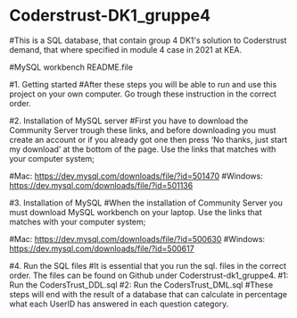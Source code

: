 # Coderstrust-DK1_gruppe4

#This is a SQL database, that contain group 4 DK1's solution to Coderstrust demand, that where specified in module 4 case in 2021 at KEA.

#MySQL workbench README.file

#1.	Getting started
#After these steps you will be able to run and use this project on your own computer. Go trough these instruction in the correct order.

#2.	Installation of MySQL server
#First you have to download the Community Server trough these links, and before downloading you must create an account or if you already got one then press ‘No thanks, just start my download’ at the bottom of the page. Use the links that matches with your computer system;

#Mac: https://dev.mysql.com/downloads/file/?id=501470
#Windows: https://dev.mysql.com/downloads/file/?id=501136

#3.	Installation of MySQL
#When the installation of Community Server you must download MySQL workbench on your laptop. Use the links that matches with your computer system;


#Mac: https://dev.mysql.com/downloads/file/?id=500630
#Windows: https://dev.mysql.com/downloads/file/?id=500617

#4.	Run the SQL files
#It is essential that you run the sql. files in the correct order. The files can be found on Github under Coderstrust-dk1_gruppe4.
#1: Run the CodersTrust_DDL.sql
#2: Run the CodersTrust_DML.sql
#These steps will end with the result of a database that can calculate in percentage what each UserID has answered in each question category.
